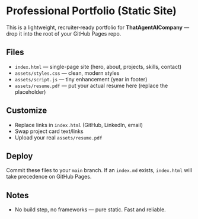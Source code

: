 # Professional Portfolio (Static Site)

This is a lightweight, recruiter‑ready portfolio for **ThatAgentAICompany** — drop it into the root of your GitHub Pages repo.

## Files
- `index.html` — single-page site (hero, about, projects, skills, contact)
- `assets/styles.css` — clean, modern styles
- `assets/script.js` — tiny enhancement (year in footer)
- `assets/resume.pdf` — put your actual resume here (replace the placeholder)

## Customize
- Replace links in `index.html` (GitHub, LinkedIn, email)
- Swap project card text/links
- Upload your real `assets/resume.pdf`

## Deploy
Commit these files to your `main` branch. If an `index.md` exists, `index.html` will take precedence on GitHub Pages.

## Notes
- No build step, no frameworks — pure static. Fast and reliable.
